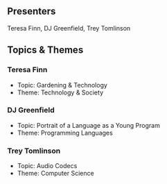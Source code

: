 ## Presenters

Teresa Finn, DJ Greenfield, Trey Tomlinson

## Topics & Themes

### Teresa Finn

* Topic: Gardening & Technology
* Theme: Technology & Society

### DJ Greenfield

* Topic: Portrait of a Language as a Young Program
* Theme: Programming Languages

### Trey Tomlinson

* Topic: Audio Codecs
* Theme: Computer Science
